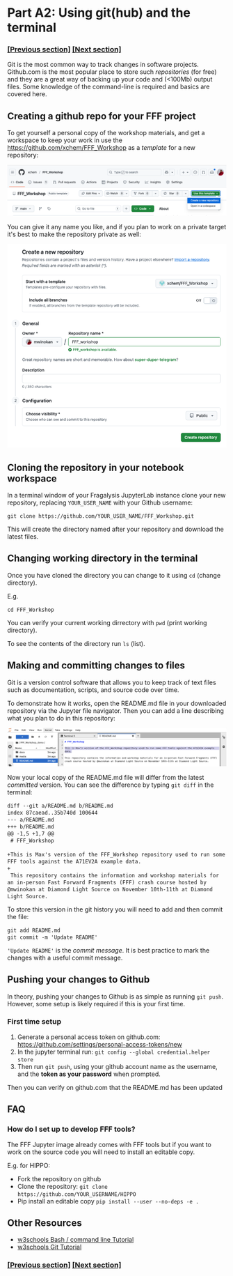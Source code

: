 
# Part A2: Using git(hub) and the terminal

### [[Previous section]](A1_NOTEBOOKS.md) [[Next section]](A3_FFF_TEMPLATE.md)

Git is the most common way to track changes in software projects. Github.com is the most popular place to store such *repositories* (for free) and they are a great way of backing up your code and (<100Mb) output files. Some knowledge of the command-line is required and basics are covered here.

## Creating a github repo for your FFF project

To get yourself a personal copy of the workshop materials, and get a workspace to keep your work in use the https://github.com/xchem/FFF_Workshop as a *template* for a new repository:

<picture>
 <img alt="New repo from template" src="../media/fff_workshop_template.png">
</picture>

You can give it any name you like, and if you plan to work on a private target it's best to make the repository private as well:

<picture>
 <img alt="New repo from template" src="../media/new_repo.png">
</picture>

## Cloning the repository in your notebook workspace

In a terminal window of your Fragalysis JupyterLab instance clone your new repository, replacing `YOUR_USER_NAME` with your Github username:

```
git clone https://github.com/YOUR_USER_NAME/FFF_Workshop.git
```

This will create the directory named after your repository and download the latest files.

## Changing working directory in the terminal

Once you have cloned the directory you can change to it using `cd` (change directory).

E.g.

```
cd FFF_Workshop
```

You can verify your current working dirrectory with `pwd` (print working directory).

To see the contents of the directory run `ls` (list).

## Making and committing changes to files

Git is a version control software that allows you to keep track of text files such as documentation, scripts, and source code over time.

To demonstrate how it works, open the README.md file in your downloaded repository via the Jupyter file navigator. Then you can add a line describing what you plan to do in this repository:

<picture>
 <img alt="Modify README" src="../media/modify_readme.png">
</picture>

Now your local copy of the README.md file will differ from the latest *committed* version. You can see the difference by typing `git diff` in the terminal:

```
diff --git a/README.md b/README.md
index 87caead..35b740d 100644
--- a/README.md
+++ b/README.md
@@ -1,5 +1,7 @@
 # FFF_Workshop
 
+This is Max's version of the FFF_Workshop repository used to run some FFF tools against the A71EV2A example data.
+
 This repository contains the information and workshop materials for an in-person Fast Forward Fragments (FFF) crash course hosted by @mwinokan at Diamond Light Source on November 10th-11th at Diamond Light Source.
```

To store this version in the git history you will need to add and then commit the file:

```
git add README.md
git commit -m 'Update README'
```

`'Update README'` is the *commit message*. It is best practice to mark the changes with a useful commit message.

## Pushing your changes to Github

In theory, pushing your changes to Github is as simple as running `git push`. However, some setup is likely required if this is your first time.

### First time setup

1. Generate a personal access token on github.com: https://github.com/settings/personal-access-tokens/new
2. In the jupyter terminal run: `git config --global credential.helper store`
3. Then run `git push`, using your github account name as the username, and the **token as your password** when prompted.

Then you can verify on github.com that the README.md has been updated

## FAQ

### How do I set up to develop FFF tools?

The FFF Jupyter image already comes with FFF tools but if you want to work on the source code you will need to install an editable copy.

E.g. for HIPPO:

- Fork the repository on github
- Clone the repository: `git clone https://github.com/YOUR_USERNAME/HIPPO`
- Pip install an editable copy `pip install --user --no-deps -e .`

## Other Resources

- [w3schools Bash / command line Tutorial](https://www.w3schools.com/bash/index.php)
- [w3schools Git Tutorial](https://www.w3schools.com/git/git_getstarted.asp)

### [[Previous section]](A1_NOTEBOOKS.md) [[Next section]](A3_FFF_TEMPLATE.md)
